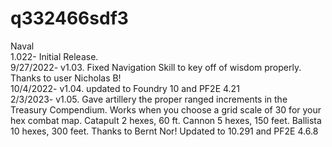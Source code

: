 # q332466sdf3
Naval  
1.022- Initial Release.   
9/27/2022- v1.03.  Fixed Navigation Skill to key off of wisdom properly. Thanks to user Nicholas B!  
10/4/2022- v1.04. updated to Foundry 10 and PF2E 4.21  
2/3/2023- v1.05. Gave artillery the proper ranged increments in the Treasury Compendium.  Works when you choose a grid scale of 30 for your hex combat map.  Catapult 2 hexes, 60 ft. Cannon 5 hexes, 150 feet.  Ballista 10 hexes, 300 feet.  Thanks to Bernt Nor! Updated to 10.291 and PF2E 4.6.8  
